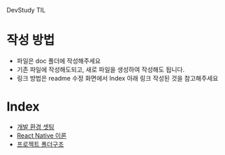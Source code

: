 DevStudy TIL
# 작성 방법
- 파일은 doc 폴더에 작성해주세요
- 기존 파일에 작성해도되고, 새로 파일을 생성하여 작성해도 됩니다.
- 링크 방법은 readme 수정 화면에서 Index 아래 링크 작성된 것을 참고해주세요


# Index
- [개발 환경 셋팅](https://github.com/thanx2h/devstudy/blob/main/doc/dev_environment_setting.md)
- [React Native 이론](https://github.com/thanx2h/devstudy/blob/main/doc/React_Native_theory.md)
- [프로젝트 폴더구조](https://github.com/thanx2h/devstudy/blob/main/doc/folder_structure.md)